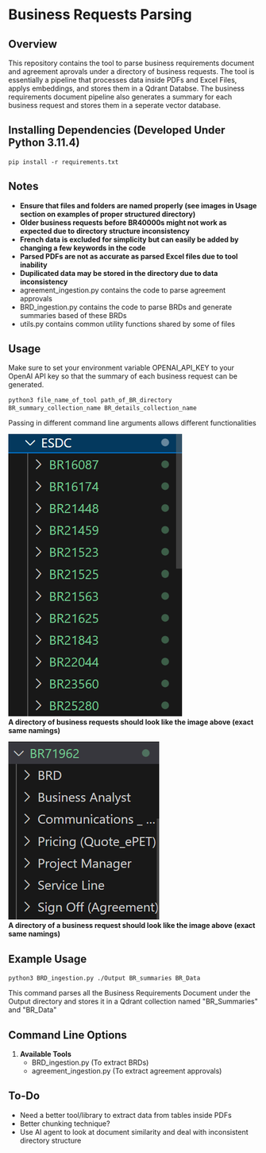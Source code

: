# Business Requests Parsing

## Overview
This repository contains the tool to parse business requirements document and agreement aprovals under a directory of business requests.
The tool is essentially a pipeline that processes data inside PDFs and Excel Files, applys embeddings, and stores them in a Qdrant Databse.
The business requirements document pipeline also generates a summary for each business request and stores them in a seperate vector database.

## Installing Dependencies (Developed Under Python 3.11.4)
   ```
   pip install -r requirements.txt
   ```
## Notes
   - **Ensure that files and folders are named properly (see images in Usage section on examples of proper structured directory)**
   - **Older business requests before BR40000s might not work as expected due to directory structure inconsistency**
   - **French data is excluded for simplicity but can easily be added by changing a few keywords in the code**
   - **Parsed PDFs are not as accurate as parsed Excel files due to tool inability**
   - **Dupilicated data may be stored in the directory due to data inconsistency**
   - agreement_ingestion.py contains the code to parse agreement approvals
   - BRD_ingestion.py contains the code to parse BRDs and generate summaries based of these BRDs
   - utils.py contains common utility functions shared by some of files

## Usage
Make sure to set your environment variable OPENAI_API_KEY to your OpenAI API key so that the summary of each business request can be generated.  
  
```
python3 file_name_of_tool path_of_BR_directory BR_summary_collection_name BR_details_collection_name
```  
Passing in different command line arguments allows different functionalities  
  
![alt text](https://github.com/ssc-dsai/Business_Requests_Parsing/blob/main/example1.png)  
**A directory of business requests should look like the image above (exact same namings)**

![alt text](https://github.com/ssc-dsai/Business_Requests_Parsing/blob/main/example2.png)  
**A directory of a business request should look like the image above (exact same namings)**


## Example Usage
```
python3 BRD_ingestion.py ./Output BR_summaries BR_Data
```

This command parses all the Business Requirements Document under the Output directory and stores it in a Qdrant collection named "BR_Summaries" and "BR_Data"

## Command Line Options
1. **Available Tools**
   - BRD_ingestion.py (To extract BRDs)
   - agreement_ingestion.py (To extract agreement approvals)

## To-Do
   - Need a better tool/library to extract data from tables inside PDFs
   - Better chunking technique?
   - Use AI agent to look at document similarity and deal with inconsistent directory structure
